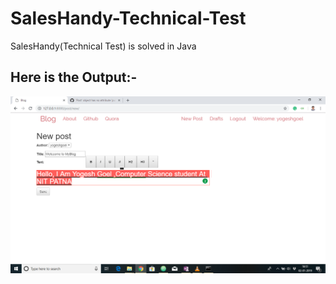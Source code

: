 # SalesHandy-Technical-Test
SalesHandy(Technical Test) is solved in Java
<h2>Here is the Output:-</h2>
<img src="https://github.com/yogesh2699/Blog-Project-Django/blob/master/Screenshot%202019-01-02%2016.51.31.png?raw=true" alt="">
